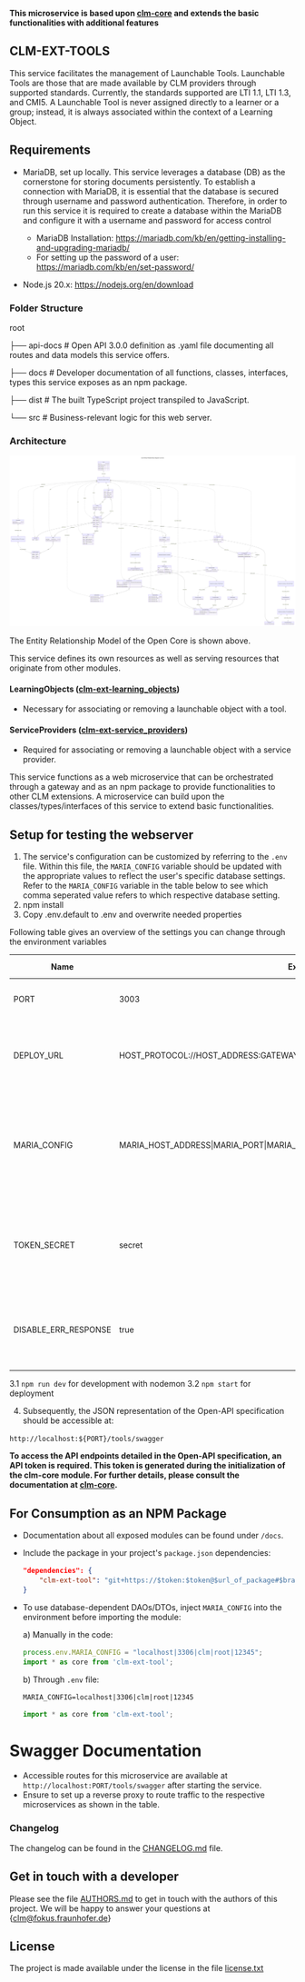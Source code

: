 **This microservice is based upon  [clm-core](https://github.com/fraunhoferfokus/clm-core) and extends the basic functionalities with additional features**

## CLM-EXT-TOOLS
This service facilitates the management of Launchable Tools. Launchable Tools are those that are made available by CLM providers through supported standards. Currently, the standards supported are LTI 1.1, LTI 1.3, and CMI5. A Launchable Tool is never assigned directly to a learner or a group; instead, it is always associated within the context of a Learning Object.

## Requirements
- MariaDB, set up locally. This service leverages a database (DB) as the cornerstone for storing documents persistently. To establish a connection with MariaDB, it is essential that the database is secured through username and password authentication. Therefore, in order to run this service it is  required to create a database within the MariaDB and configure it with a username and password for access control
  * MariaDB Installation: https://mariadb.com/kb/en/getting-installing-and-upgrading-mariadb/
  * For setting up the password of a user: https://mariadb.com/kb/en/set-password/
  
- Node.js 20.x: https://nodejs.org/en/download

### Folder Structure
root

├── api-docs # Open API 3.0.0 definition as .yaml file documenting all routes and data models this service offers.

├── docs # Developer documentation of all functions, classes, interfaces, types this service exposes as an npm package.

├── dist # The built TypeScript project transpiled to JavaScript.

└── src # Business-relevant logic for this web server.

### Architecture
![Entit Relationship Model](assets/clm.EntityRelationshipdiagram.v1p0p0.svg)

The Entity Relationship Model of the Open Core is shown above.

This service defines its own resources as well as serving resources that originate from other modules. 

#### LearningObjects ([clm-ext-learning_objects](https://github.com/fraunhoferfokus/clm-ext-learning_objects))
- Necessary for associating or removing a launchable object with a tool.

#### ServiceProviders ([clm-ext-service_providers](https://github.com/fraunhoferfokus/clm-ext-service_providers))
- Required for associating or removing a launchable object with a service provider.


This service functions as a web microservice that can be orchestrated through a gateway and as an npm package to provide functionalities to other CLM extensions. A microservice can build upon the classes/types/interfaces of this service to extend basic functionalities.

## Setup for testing the webserver 
1. The service's configuration can be customized by referring to the `.env` file. Within this file, the `MARIA_CONFIG` variable should be updated with the appropriate values to reflect the user's specific database settings. Refer to the `MARIA_CONFIG` variable in the table below to see which comma seperated value refers to which respective database setting. 
2. npm install
3. Copy .env.default to .env and overwrite needed properties

Following table gives an overview of the settings you can change through the environment variables

| Name                 | Example                                                                         | Required (Yes/No) | Description                                                                                                                           |
| -------------------- | ------------------------------------------------------------------------------- | ----------------- | ------------------------------------------------------------------------------------------------------------------------------------- |
| PORT                 | 3003                                                                            | Yes               | The port on which the service should be deployed.                                                                                     |
| DEPLOY_URL           | HOST_PROTOCOL://HOST_ADDRESS:GATEWAY_PORT/api                                   | Yes               | The address where all microservices are to be orchestrated. A /api must be appended.                                                  |
| MARIA_CONFIG         | MARIA_HOST_ADDRESS\|MARIA_PORT\|MARIA_DATABASE\|MARIA_USER\|MARIA_USER_PASSWORD | Yes               | A comma-separated string that must contain the configured parameters that were previously defined during the installation of MariaDB. |
| TOKEN_SECRET         | secret                                                                          | Yes               | to sign and verify JWTs for authentication. Have to be the same across all modules of the Open-Core                                   |
| DISABLE_ERR_RESPONSE | true                                                                            | No                | Flag to control whether error responses should be returned. Defaults to example value if not set.                                     |


3.1 `npm run dev` for development with nodemon
3.2 `npm start` for deployment

4.  Subsequently, the JSON representation of the Open-API specification should be accessible at:

`http://localhost:${PORT}/tools/swagger`

**To access the API endpoints detailed in the Open-API specification, an API token is required. This token is generated during the initialization of the clm-core module. For further details, please consult the documentation at [clm-core](https://github.com/fraunhoferfokus/clm-core).**
## For Consumption as an NPM Package

- Documentation about all exposed modules can be found under `/docs`.
- Include the package in your project's `package.json` dependencies:

    ```json
    "dependencies": {
        "clm-ext-tool": "git+https://$token:$token@$url_of_package#$branch_name"
    }
    ```

- To use database-dependent DAOs/DTOs, inject `MARIA_CONFIG` into the environment before importing the module:

    a) Manually in the code:

    ```javascript
    process.env.MARIA_CONFIG = "localhost|3306|clm|root|12345";
    import * as core from 'clm-ext-tool';
    ```

    b) Through `.env` file:

    ```.env
    MARIA_CONFIG=localhost|3306|clm|root|12345
    ```

    ```javascript
    import * as core from 'clm-ext-tool';
    ```


# Swagger Documentation

- Accessible routes for this microservice are available at `http://localhost:PORT/tools/swagger` after starting the service.
- Ensure to set up a reverse proxy to route traffic to the respective microservices as shown in the table.

### Changelog

The changelog can be found in the [CHANGELOG.md](CHANGELOG.md) file.

## Get in touch with a developer

Please see the file [AUTHORS.md](AUTHORS.md) to get in touch with the authors of this project.
We will be happy to answer your questions at {clm@fokus.fraunhofer.de}

## License

The project is made available under the license in the file [license.txt](LICENSE.txt)

